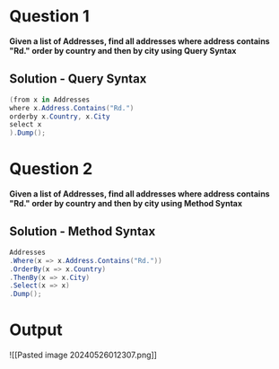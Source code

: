 ```table-of-contents
```
# Question 1
**Given a list of Addresses, find all addresses where address contains "Rd." order by country and then by city using Query Syntax**

## Solution - Query Syntax
```cs
(from x in Addresses
where x.Address.Contains("Rd.")
orderby x.Country, x.City
select x
).Dump();
```


# Question 2
**Given a list of Addresses, find all addresses where address contains "Rd." order by country and then by city using Method Syntax**

## Solution - Method Syntax
```cs
Addresses
.Where(x => x.Address.Contains("Rd."))
.OrderBy(x => x.Country)
.ThenBy(x => x.City)
.Select(x => x)
.Dump();
```


# Output
![[Pasted image 20240526012307.png]]

